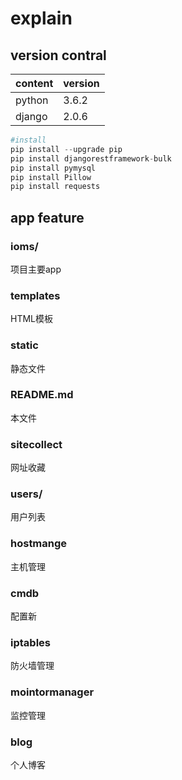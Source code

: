 # explain

## version contral

content | version
--| --
python | 3.6.2
django | 2.0.6

```python
#install
pip install --upgrade pip
pip install djangorestframework-bulk
pip install pymysql
pip install Pillow
pip install requests

```

## app feature
### ioms/
项目主要app

### templates
HTML模板

### static
静态文件

### README.md
本文件

### sitecollect
网址收藏

### users/
用户列表

### hostmange
主机管理

### cmdb
配置新

### iptables
防火墙管理

### mointormanager
监控管理

### blog
个人博客








